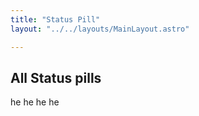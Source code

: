 ```yaml
---
title: "Status Pill"
layout: "../../layouts/MainLayout.astro"

---
```


## All Status pills

he he he he
